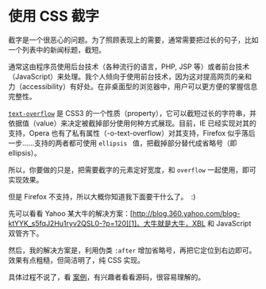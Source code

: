 # 使用 CSS 截字

截字是一个很恶心的问题。为了照顾表现上的需要，通常需要把过长的句子，比如一个列表中的新闻标题，截短。

通常这由程序员使用后台技术（各种流行的语言，PHP, JSP 等）或者前台技术（JavaScript）来处理。我个人倾向于使用前台技术，因为这对提高网页的亲和力（accessibility）有好处。在非桌面型的浏览器中，用户可以更方便的掌握信息完整性。

[`text-overflow`][0] 是 CSS3 的一个性质（property），它可以截短过长的字符串，并依据值（value）来决定被截掉部分使用何种方式展现。目前，IE 已经实现对其的支持，Opera 也有了私有属性（-o-text-overflow）对其支持，Firefox 似乎落后一步……支持的两者都可使用 `ellipsis ` 值，把截掉部分替代成省略号（即 ellipsis）。

所以，你要做的只是，把需要截字的元素定好宽度，和 `overflow` 一起使用，即可实现效果。

但是 Firefox 不支持，所以大概你知道我下面要干什么了。　:)

先可以看看 Yahoo 某大牛的解决方案：[http://blog.360.yahoo.com/blog-ktYYK_s5fqJ2Hu1ryv2QSL0-?p=120][1]。大牛就是大牛，XBL 和 JavaScript 双管齐下。

然后，我的解决方案是，利用伪类 `:after` 增加省略号，再把它定位到右边即可。效果有点粗糙，但简洁明了，纯 CSS 实现。

具体过程不说了，看 [案例][2]，有兴趣者看看源码，很容易理解的。

[0]: http://www.w3.org/TR/2003/CR-css3-text-20030514/#text-overflow
[1]: http://blog.360.yahoo.com/blog-ktYYK_s5fqJ2Hu1ryv2QSL0-?p=120
[2]: http://realazy.com/lab/ellipsis/
